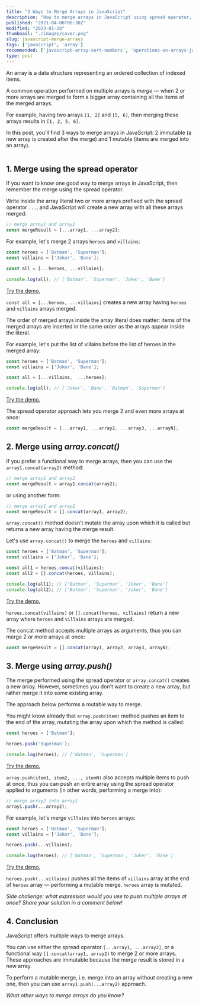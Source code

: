 ```yaml
---
title: "3 Ways to Merge Arrays in JavaScript"
description: "How to merge arrays in JavaScript using spread operator, array.concat(), and array.push()."
published: "2021-04-06T06:30Z"
modified: "2023-01-28"
thumbnail: "./images/cover.png"
slug: javascript-merge-arrays
tags: ['javascript', 'array']
recommended: ['javascript-array-sort-numbers', 'operations-on-arrays-javascript']
type: post
---
```


An array is a data structure representing an ordered collection of indexed items.  

A common operation performed on multiple arrays is *merge* &mdash; when 2 or more arrays are merged to form a bigger array containing all the items of the merged arrays.  

For example, having two arrays `[1, 2]` and `[5, 6]`, then merging these arrays results in `[1, 2, 5, 6]`.  

In this post, you'll find 3 ways to merge arrays in JavaScript: 2 immutable (a new array is created after the merge) and 1 mutable (items are merged into an array).  

```toc
```

## 1. Merge using the spread operator

If you want to know one good way to merge arrays in JavaScript, then remember the merge using the spread operator.  

Write inside the array literal two or more arrays prefixed with the spread operator `...`, and JavaScript will create a new array with all these arrays merged:

```javascript
// merge array1 and array2
const mergeResult = [...array1, ...array2];
```

For example, let's merge 2 arrays `heroes` and `villains`:

```javascript
const heroes = ['Batman', 'Superman'];
const villains = ['Joker', 'Bane'];

const all = [...heroes, ...villains];

console.log(all); // ['Batman', 'Superman', 'Joker', 'Bane']
```

[Try the demo.](https://jsfiddle.net/dmitri_pavlutin/7ktcmnvs/)

`const all = [...heroes, ...villains]` creates a new array having `heroes` and `villains` arrays merged.  

The order of merged arrays inside the array literal does matter: items of the merged arrays are inserted in the same order as the arrays appear inside the literal. 

For example, let's put the list of villains before the list of heroes in the merged array:

```javascript
const heroes = ['Batman', 'Superman'];
const villains = ['Joker', 'Bane'];

const all = [...villains,  ...heroes];

console.log(all); // ['Joker', 'Bane', 'Batman', 'Superman']
```
[Try the demo.](https://jsfiddle.net/dmitri_pavlutin/esqxrctg/)

The spread operator approach lets you merge 2 and even more arrays at once: 

```javascript
const mergeResult = [...array1, ...array2, ...array3, ...arrayN];
```

## 2. Merge using *array.concat()*

If you prefer a functional way to merge arrays, then you can use the `array1.concat(array2)` method:

```javascript
// merge array1 and array2
const mergeResult = array1.concat(array2);
```

or using another form:

```javascript
// merge array1 and array2
const mergeResult = [].concat(array1, array2);
```

`array.concat()` method doesn't mutate the array upon which it is called but returns a new array having the merge result.    

Let's use `array.concat()` to merge the `heroes` and `villains`:

```javascript
const heroes = ['Batman', 'Superman'];
const villains = ['Joker', 'Bane'];

const all1 = heroes.concat(villains);
const all2 = [].concat(heroes, villains);

console.log(all1); // ['Batman', 'Superman', 'Joker', 'Bane']
console.log(all2); // ['Batman', 'Superman', 'Joker', 'Bane']
```

[Try the demo.](https://jsfiddle.net/dmitri_pavlutin/swkpyqug/)

`heroes.concat(villains)` or `[].concat(heroes, villains)` return a new array where `heroes` and `villains` arrays are merged.  

The concat method accepts multiple arrays as arguments, thus you can merge 2 or more arrays at once:

```javascript
const mergeResult = [].concat(array1, array2, array3, arrayN);
```

## 3. Merge using *array.push()*

The merge performed using the spread operator or `array.concat()` creates a new array. However, sometimes you don't want to create a new array, but rather merge it into some existing array.  

The approach below performs a mutable way to merge.

You might know already that `array.push(item)` method pushes an item to the end of the array, mutating the array upon which the method is called:  

```javascript
const heroes = ['Batman'];

heroes.push('Superman');

console.log(heroes); // ['Batman', 'Superman']
```
[Try the demo.](https://jsfiddle.net/dmitri_pavlutin/w837cxfd/)

`array.push(item1, item2, ..., itemN)` also accepts multiple items to push at once, thus you can push an entire array using the spread operator applied to arguments (in other words, performing a merge into):

```javascript
// merge array2 into array1
array1.push(...array2);
```

For example, let's merge `villains` into `heroes` arrays:

```javascript
const heroes = ['Batman', 'Superman'];
const villains = ['Joker', 'Bane'];

heroes.push(...villains);

console.log(heroes); // ['Batman', 'Superman', 'Joker', 'Bane']
```
[Try the demo.](https://jsfiddle.net/dmitri_pavlutin/94nuokzs/)

`heroes.push(...villains)` pushes all the items of `villains` array at the end of `heroes` array &mdash; performing a mutable merge. `heroes` array is mutated.  

*Side challenge: what expression would you use to push multiple arrays at once? Share your solution in a comment below!*

## 4. Conclusion

JavaScript offers multiple ways to merge arrays.  

You can use either the spread operator `[...array1, ...array2]`, or a functional way `[].concat(array1, array2)` to merge 2 or more arrays. These approaches are immutable because the merge result is stored in a new array.  

To perform a mutable merge, i.e. merge into an array without creating a new one, then you can use `array1.push(...array2)` approach.  

*What other ways to merge arrays do you know?*
